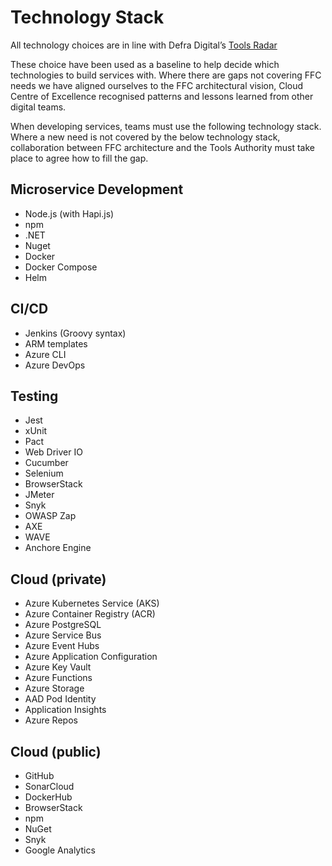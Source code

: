 # Technology Stack
All technology choices are in line with Defra Digital’s [Tools Radar](https://eaflood.atlassian.net/jira/software/projects/TR/boards/630/roadmap)

These choice have been used as a baseline to help decide which technologies to build services with. Where there are gaps not covering FFC needs we have aligned ourselves to the FFC architectural vision, Cloud Centre of Excellence recognised patterns and lessons learned from other digital teams.

When developing services, teams must use the following technology stack.  Where a new need is not covered by the below technology stack, collaboration between FFC architecture and the Tools Authority must take place to agree how to fill the gap.

## Microservice Development
- Node.js (with Hapi.js)
- npm
- .NET
- Nuget
- Docker
- Docker Compose
- Helm

## CI/CD
- Jenkins (Groovy syntax)
- ARM templates
- Azure CLI
- Azure DevOps

## Testing
- Jest
- xUnit
- Pact
- Web Driver IO
- Cucumber
- Selenium
- BrowserStack
- JMeter
- Snyk
- OWASP Zap
- AXE
- WAVE
- Anchore Engine

## Cloud (private)
- Azure Kubernetes Service (AKS)
- Azure Container Registry (ACR)
- Azure PostgreSQL
- Azure Service Bus
- Azure Event Hubs
- Azure Application Configuration
- Azure Key Vault
- Azure Functions
- Azure Storage
- AAD Pod Identity
- Application Insights
- Azure Repos

## Cloud (public)
- GitHub
- SonarCloud
- DockerHub
- BrowserStack
- npm
- NuGet
- Snyk
- Google Analytics
